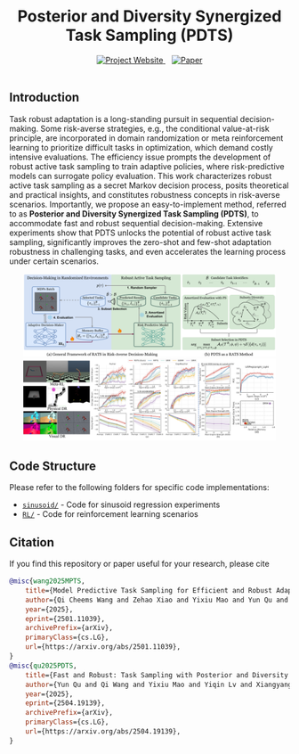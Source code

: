 <div align="center">

# Posterior and Diversity Synergized Task Sampling (PDTS)

<div align="center">
  <a href="https://thu-rllab.github.io/PDTS_project_page/">
    <img src="https://img.shields.io/badge/Project-Website-green?style=for-the-badge&logo=github" alt="Project Website">
  </a>
  &nbsp;&nbsp;
  <a href="https://arxiv.org/abs/2504.19139">
    <img src="https://img.shields.io/badge/Paper-arXiv-blue?style=for-the-badge&logo=arxiv" alt="Paper">
  </a>
</div>
<br>

</div>

## Introduction

Task robust adaptation is a long-standing pursuit in sequential decision-making. Some risk-averse strategies, e.g., the conditional value-at-risk principle, are incorporated in domain randomization or meta reinforcement learning to prioritize difficult tasks in optimization, which demand costly intensive evaluations. The efficiency issue prompts the development of robust active task sampling to train adaptive policies, where risk-predictive models can surrogate policy evaluation. This work characterizes robust active task sampling as a secret Markov decision process, posits theoretical and practical insights, and constitutes robustness concepts in risk-averse scenarios. Importantly, we propose an easy-to-implement method, referred to as <b>Posterior and Diversity Synergized Task Sampling (PDTS)</b>, to accommodate fast and robust sequential decision-making. Extensive experiments show that PDTS unlocks the potential of robust active task sampling, significantly improves the zero-shot and few-shot adaptation robustness in challenging tasks, and even accelerates the learning process under certain scenarios.

<div align="center">
  <img src="assets/final_framework_00.png" alt="PDTS Framework Overview" width="90%" />
</div>
<div align="center">
  <img src="assets/overall_performance.png" alt="overall performance" width="90%" />
</div>



## Code Structure

Please refer to the following folders for specific code implementations:
- [`sinusoid/`](sinusoid/) - Code for sinusoid regression experiments
- [`RL/`](RL/) - Code for reinforcement learning scenarios

## Citation

If you find this repository or paper useful for your research, please cite

```bibtex
@misc{wang2025MPTS,
    title={Model Predictive Task Sampling for Efficient and Robust Adaptation}, 
    author={Qi Cheems Wang and Zehao Xiao and Yixiu Mao and Yun Qu and Jiayi Shen and Yiqin Lv and Xiangyang Ji},
    year={2025},
    eprint={2501.11039},
    archivePrefix={arXiv},
    primaryClass={cs.LG},
    url={https://arxiv.org/abs/2501.11039}, 
}
@misc{qu2025PDTS,
    title={Fast and Robust: Task Sampling with Posterior and Diversity Synergies for Adaptive Decision-Makers in Randomized Environments}, 
    author={Yun Qu and Qi Wang and Yixiu Mao and Yiqin Lv and Xiangyang Ji},
    year={2025},
    eprint={2504.19139},
    archivePrefix={arXiv},
    primaryClass={cs.LG},
    url={https://arxiv.org/abs/2504.19139}, 
}
```